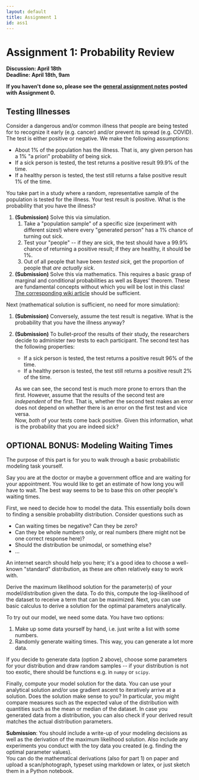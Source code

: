 ```yaml
---
layout: default
title: Assignment 1
id: ass1
---
```



# Assignment 1: Probability Review
**Discussion: April 18th**  
**Deadline: April 18th, 9am**

**If you haven't done so, please see the [general assignment notes](https://ovgu-ailab.github.io/lgm2024/assignment0.html)
posted with Assignment 0.**

## Testing Illnesses
Consider a dangerous and/or common illness that people are being tested for to
recognize it early (e.g. cancer) and/or prevent its spread (e.g. COVID). The test
is either positive or negative. We make the following assumptions:

- About 1% of the population has the illness. That is, any given person has a
1% "a priori" probability of being sick.
- If a sick person is tested, the test returns a positive result 99.9% of the 
  time.
- If a healthy person is tested, the test still returns a false positive result 1% of the 
  time.

You take part in a study where a random, representative sample of the population
is tested for the illness. Your test result is positive. What is the probability
that you have the illness?
1. **(Submission)** Solve this via simulation. 
   1. Take a "population sample" of a specific size
   (experiment with different sizes!) where every "generated person" has a 1% 
    chance of turning out sick.  
   2. Test your "people" -- if they are sick, the test should have a 99.9% chance
    of returning a positive result; if they are healthy, it should be 1%.
   3. Out of all people that have been _tested sick_, get the proportion of people
    that _are actually sick_.
2. **(Submission)** Solve this via mathematics. This requires a basic grasp of marginal and conditional 
   probabilities as well as Bayes' theorem. These are fundamental concepts without which
   you will be lost in this class! [The corresponding wiki article](https://en.wikipedia.org/wiki/Bayes%27_theorem)
   should be sufficient.
   
Next (mathematical solution is sufficient, no need for more simulation):
1. **(Submission)** Conversely, assume the test result is negative. What is the probability that
you have the illness anyway?
2. **(Submission)** To bullet-proof the results of their study, the researchers decide to 
   administer _two_ tests to each participant. The second test has the following
   properties:
   - If a sick person is tested, the test returns a positive result 96% of the
    time.
   - If a healthy person is tested, the test still returns a positive result 2%
    of the time.  
     
   As we can see, the second test is much more prone to errors than the first.
   However, assume that the results of the second test are _independent_ of the
   first. That is, whether the second test makes an error does not depend
   on whether there is an error on the first test and vice versa.  
   Now, _both_ of your tests come back positive. Given this information,
   what is the probability that you are indeed sick?
   

## OPTIONAL BONUS: Modeling Waiting Times

The purpose of this part is for you to walk through a basic probabilistic 
modeling task yourself.

Say you are at the doctor or maybe a government office and are waiting for your
appointment. You would like to get an estimate of how long you will have to wait. The
best way seems to be to base this on other people's waiting times.


First, we need to decide how to model the data. This essentially boils down to
finding a sensible probability distribution. Consider questions such as
- Can waiting times be negative? Can they be zero?
- Can they be whole numbers only, or real numbers (there might not be one correct
response here)?
- Should the distribution be unimodal, or something else?
- ...

An internet search should help you here; it's a good idea to choose a well-known
"standard" distribution, as these are often relatively easy to work with.

Derive the maximum likelihood solution for the
parameter(s) of your model/distribution given the data. To do this, compute the
log-likelihood of the dataset to receive a term that can be maximized. Next, you
can use basic calculus to derive a solution for the optimal parameters analytically.


To try out our model, we need some data. You have two options:
1. Make up some data yourself by hand, i.e. just write a list with some numbers.
2. Randomly generate waiting times. This way, you can generate a lot more data.


If you decide to generate data (option 2 above), choose some parameters for your
distribution and draw random samples -- if your distribution is not too exotic, there
should be functions e.g. in `numpy` or `scipy`.

Finally, compute your model solution for the data. You can use your analytical solution
and/or use gradient ascent to iteratively
arrive at a solution. Does the solution make sense to you? In particular, you might
compare measures such as the expected value of the distribution with quantities such as
the mean or median of the dataset. In case you generated data from a distribution,
you can also check if your derived result matches the actual distribution parameters.

**Submission**: You should include a write-up of your modeling decisions as well
as the derivation of the maximum likelihood solution. Also include any experiments
you conduct with the toy data you created (e.g. finding the optimal parameter values).  
You can do the mathematical derivations (also for part 1) on paper
and upload a scan/photograph, typeset using markdown or latex, or just sketch
them in a Python notebook.
